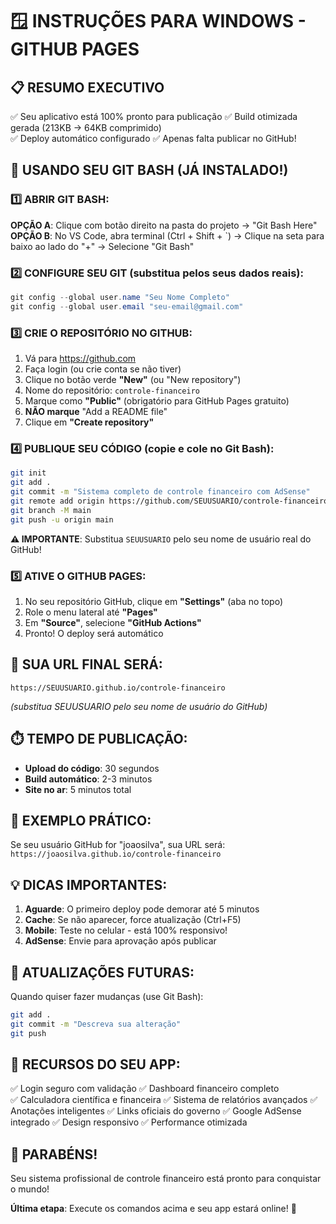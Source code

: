 # 🪟 INSTRUÇÕES PARA WINDOWS - GITHUB PAGES

## 📋 RESUMO EXECUTIVO
✅ Seu aplicativo está 100% pronto para publicação
✅ Build otimizada gerada (213KB → 64KB comprimido)  
✅ Deploy automático configurado
✅ Apenas falta publicar no GitHub!

## 🎯 USANDO SEU GIT BASH (JÁ INSTALADO!)

### 1️⃣ ABRIR GIT BASH:
**OPÇÃO A**: Clique com botão direito na pasta do projeto → "Git Bash Here"
**OPÇÃO B**: No VS Code, abra terminal (Ctrl + Shift + `) → Clique na seta para baixo ao lado do "+" → Selecione "Git Bash"

### 2️⃣ CONFIGURE SEU GIT (substitua pelos seus dados reais):
```powershell
git config --global user.name "Seu Nome Completo"
git config --global user.email "seu-email@gmail.com"
```

### 3️⃣ CRIE O REPOSITÓRIO NO GITHUB:
1. Vá para https://github.com
2. Faça login (ou crie conta se não tiver)
3. Clique no botão verde **"New"** (ou "New repository")
4. Nome do repositório: `controle-financeiro`
5. Marque como **"Public"** (obrigatório para GitHub Pages gratuito)
6. **NÃO marque** "Add a README file"
7. Clique em **"Create repository"**

### 4️⃣ PUBLIQUE SEU CÓDIGO (copie e cole no Git Bash):
```bash
git init
git add .
git commit -m "Sistema completo de controle financeiro com AdSense"
git remote add origin https://github.com/SEUUSUARIO/controle-financeiro.git
git branch -M main
git push -u origin main
```

**⚠️ IMPORTANTE**: Substitua `SEUUSUARIO` pelo seu nome de usuário real do GitHub!

### 5️⃣ ATIVE O GITHUB PAGES:
1. No seu repositório GitHub, clique em **"Settings"** (aba no topo)
2. Role o menu lateral até **"Pages"**
3. Em **"Source"**, selecione **"GitHub Actions"**
4. Pronto! O deploy será automático

## 🚀 SUA URL FINAL SERÁ:
`https://SEUUSUARIO.github.io/controle-financeiro`

*(substitua SEUUSUARIO pelo seu nome de usuário do GitHub)*

## ⏱️ TEMPO DE PUBLICAÇÃO:
- **Upload do código**: 30 segundos
- **Build automático**: 2-3 minutos  
- **Site no ar**: 5 minutos total

## 🎯 EXEMPLO PRÁTICO:
Se seu usuário GitHub for "joaosilva", sua URL será:
`https://joaosilva.github.io/controle-financeiro`

## 💡 DICAS IMPORTANTES:
1. **Aguarde**: O primeiro deploy pode demorar até 5 minutos
2. **Cache**: Se não aparecer, force atualização (Ctrl+F5)
3. **Mobile**: Teste no celular - está 100% responsivo!
4. **AdSense**: Envie para aprovação após publicar

## 🔄 ATUALIZAÇÕES FUTURAS:
Quando quiser fazer mudanças (use Git Bash):
```bash
git add .
git commit -m "Descreva sua alteração"
git push
```

## 📱 RECURSOS DO SEU APP:
✅ Login seguro com validação
✅ Dashboard financeiro completo  
✅ Calculadora científica e financeira
✅ Sistema de relatórios avançados
✅ Anotações inteligentes
✅ Links oficiais do governo
✅ Google AdSense integrado
✅ Design responsivo
✅ Performance otimizada

## 🎉 PARABÉNS!
Seu sistema profissional de controle financeiro está pronto para conquistar o mundo!

**Última etapa**: Execute os comandos acima e seu app estará online! 🚀
